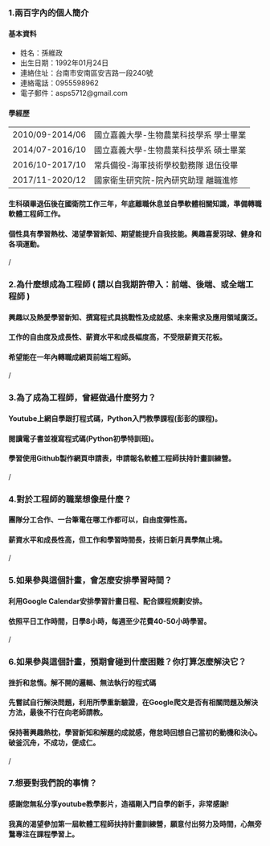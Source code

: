 
<html>
<body>
     <h3>1.兩百字內的個人簡介</h3>
     <h4>基本資料</h4> 
     <ul>
          <li>姓名：孫維政</li>
          <li>出生日期：1992年01月24日</li>
          <li>連絡住址：台南市安南區安吉路一段240號</li>
          <li>連絡電話：0955598962</li>
          <li>電子郵件：asps5712@gmail.com</li>
     </ul>
     <h4>學經歷</h4>
     <table>
          <tr>
               <td>2010/09-2014/06</td>
               <td>國立嘉義大學-生物農業科技學系 學士畢業</td>
          </tr>
          <tr>
               <td>2014/07-2016/10</td>
               <td>國立嘉義大學-生物農業科技學系 碩士畢業</td>
          </tr>
          <tr>
               <td>2016/10-2017/10</td>
               <td>常兵備役-海軍技術學校勤務隊 退伍役畢</td>
          </tr>
          <tr>
               <td>2017/11-2020/12</td>
               <td>國家衛生研究院-院內研究助理 離職進修</td>
          </tr>
     </table>
     <h4>生科碩畢退伍後在國衛院工作三年，年底離職休息並自學軟體相關知識，準備轉職軟體工程師工作。</h4>
     <h4>個性具有學習熱枕、渴望學習新知、期望能提升自我技能。興趣喜愛羽球、健身和各項運動。</h4>
     /
     <h3>2.為什麼想成為工程師 ( 請以自我期許帶入：前端、後端、或全端工程師 )</h3>
     <h4>興趣以及熱愛學習新知、撰寫程式具挑戰性及成就感、未來需求及應用領域廣泛。</h4>
     <h4>工作的自由度及成長性、薪資水平和成長幅度高，不受限薪資天花板。</h4>
     <h4>希望能在一年內轉職成網頁前端工程師。</h4>
     /
     <h3>3.為了成為工程師，曾經做過什麼努力？</h3>
     <h4>Youtube上網自學跟打程式碼，Python入門教學課程(彭彭的課程)。</h4>
     <h4>閱讀電子書並複寫程式碼(Python初學特訓班)。</h4>
     <h4>學習使用Github製作網頁申請表，申請報名軟體工程師扶持計畫訓練營。</h4>
     /
     <h3>4.對於工程師的職業想像是什麼？</h3>
     <h4>團隊分工合作、一台筆電在哪工作都可以，自由度彈性高。</h4>
     <h4>薪資水平和成長性高，但工作和學習時間長，技術日新月異學無止境。</h4>
     /
     <h3>5.如果參與這個計畫，會怎麼安排學習時間？</h3>
     <h4>利用Google Calendar安排學習計畫日程、配合課程規劃安排。</h4>
     <h4>依照平日工作時間，日學8小時，每週至少花費40-50小時學習。</h4>
     /
     <h3>6.如果參與這個計畫，預期會碰到什麼困難？你打算怎麼解決它？</h3>
     <h4>挫折和怠惰。解不開的邏輯、無法執行的程式碼</h4>
     <h4>先嘗試自行解決問題，利用所學重新驗證，在Google爬文是否有相關問題及解決方法，最後不行在向老師請教。</h4>
     <h4>保持著興趣熱枕，學習新知和解題的成就感，倦怠時回想自己當初的動機和決心。破釜沉舟，不成功，便成仁。</h4>
     /
     <h3>7.想要對我們說的事情？</h3>
     <h4>感謝您無私分享youtube教學影片，造福剛入門自學的新手，非常感謝!</h4>
     <h4>我真的渴望參加第一屆軟體工程師扶持計畫訓練營，願意付出努力及時間，心無旁鶩專注在課程學習上。</h4>
</body>
</html>
